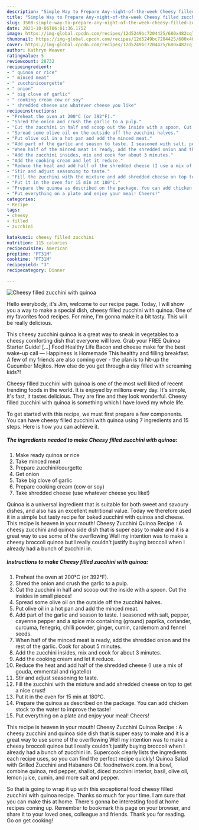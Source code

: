 ```yaml
---
description: "Simple Way to Prepare Any-night-of-the-week Cheesy filled zucchini with quinoa"
title: "Simple Way to Prepare Any-night-of-the-week Cheesy filled zucchini with quinoa"
slug: 3508-simple-way-to-prepare-any-night-of-the-week-cheesy-filled-zucchini-with-quinoa
date: 2021-10-06T06:01:36.175Z
image: https://img-global.cpcdn.com/recipes/12d5249bc7204425/680x482cq70/cheesy-filled-zucchini-with-quinoa-recipe-main-photo.jpg
thumbnail: https://img-global.cpcdn.com/recipes/12d5249bc7204425/680x482cq70/cheesy-filled-zucchini-with-quinoa-recipe-main-photo.jpg
cover: https://img-global.cpcdn.com/recipes/12d5249bc7204425/680x482cq70/cheesy-filled-zucchini-with-quinoa-recipe-main-photo.jpg
author: Kathryn Weaver
ratingvalue: 5
reviewcount: 28732
recipeingredient:
- " quinoa or rice"
- " minced meat"
- " zucchinicourgette"
- " onion"
- " big clove of garlic"
- " cooking cream cow or soy"
- " shredded cheese use whatever cheese you like"
recipeinstructions:
- "Preheat the oven at 200°C (or 392°F)."
- "Shred the onion and crush the garlic to a pulp."
- "Cut the zucchini in half and scoop out the inside with a spoon. Cut the insides in small pieces!"
- "Spread some olive oil on the outside off the zucchini halves."
- "Put olive oil in a hot pan and add the minced meat."
- "Add part of the garlic and season to taste. I seasoned with salt, pepper, cayenne pepper and a spice mix containing (ground) paprika, coriander, curcuma, fenegriq, chilli powder, ginger, cumin, cardemom and fennel seeds."
- "When half of the minced meat is ready, add the shredded onion and the rest of the garlic. Cook for about 5 minutes."
- "Add the zucchini insides, mix and cook for about 3 minutes."
- "Add the cooking cream and let it reduce."
- "Reduce the heat and add half of the shredded cheese (I use a mix of gouda, emmental and rigatello)"
- "Stir and adjust seasoning to taste."
- "Fill the zucchini with the mixture and add shredded cheese on top to get a nice crust!"
- "Put it in the oven for 15 min at 180°C."
- "Prepare the quinoa as described on the package. You can add chicken stock to the water to improve the taste!"
- "Put everything on a plate and enjoy your meal! Cheers!"
categories:
- Recipe
tags:
- cheesy
- filled
- zucchini

katakunci: cheesy filled zucchini 
nutrition: 115 calories
recipecuisine: American
preptime: "PT31M"
cooktime: "PT31M"
recipeyield: "3"
recipecategory: Dinner

---
```



![Cheesy filled zucchini with quinoa](https://img-global.cpcdn.com/recipes/12d5249bc7204425/680x482cq70/cheesy-filled-zucchini-with-quinoa-recipe-main-photo.jpg)

Hello everybody, it's Jim, welcome to our recipe page. Today, I will show you a way to make a special dish, cheesy filled zucchini with quinoa. One of my favorites food recipes. For mine, I'm gonna make it a bit tasty. This will be really delicious.

This cheesy zucchini quinoa is a great way to sneak in vegetables to a cheesy comforting dish that everyone will love. Grab your FREE Quinoa Starter Guide! […] Food Healthy Life Bacon and cheese make for the best wake-up call — Happiness Is Homemade This healthy and filling breakfast. A few of my friends are also coming over - the plan is to hit-up the Cucumber Mojitos. How else do you get through a day filled with screaming kids?!

Cheesy filled zucchini with quinoa is one of the most well liked of recent trending foods in the world. It is enjoyed by millions every day. It's simple, it's fast, it tastes delicious. They are fine and they look wonderful. Cheesy filled zucchini with quinoa is something which I have loved my whole life.


To get started with this recipe, we must first prepare a few components. You can have cheesy filled zucchini with quinoa using 7 ingredients and 15 steps. Here is how you can achieve it.

<!--inarticleads1-->

##### The ingredients needed to make Cheesy filled zucchini with quinoa:

1. Make ready  quinoa or rice
1. Take  minced meat
1. Prepare  zucchini/courgette
1. Get  onion
1. Take  big clove of garlic
1. Prepare  cooking cream (cow or soy)
1. Take  shredded cheese (use whatever cheese you like!)


Quinoa is a universal ingredient that is suitable for both sweet and savoury dishes, and also has an excellent nutritional value. Today we therefore used it in a simple but tasty recipe for baked zucchini with quinoa and cheese. This recipe is heaven in your mouth! Cheesy Zucchini Quinoa Recipe : A cheesy zucchini and quinoa side dish that is super easy to make and it is a great way to use some of the overflowing Well my intention was to make a cheesy broccoli quinoa but I really couldn&#39;t justify buying broccoli when I already had a bunch of zucchini in. 

<!--inarticleads2-->

##### Instructions to make Cheesy filled zucchini with quinoa:

1. Preheat the oven at 200°C (or 392°F).
1. Shred the onion and crush the garlic to a pulp.
1. Cut the zucchini in half and scoop out the inside with a spoon. Cut the insides in small pieces!
1. Spread some olive oil on the outside off the zucchini halves.
1. Put olive oil in a hot pan and add the minced meat.
1. Add part of the garlic and season to taste. I seasoned with salt, pepper, cayenne pepper and a spice mix containing (ground) paprika, coriander, curcuma, fenegriq, chilli powder, ginger, cumin, cardemom and fennel seeds.
1. When half of the minced meat is ready, add the shredded onion and the rest of the garlic. Cook for about 5 minutes.
1. Add the zucchini insides, mix and cook for about 3 minutes.
1. Add the cooking cream and let it reduce.
1. Reduce the heat and add half of the shredded cheese (I use a mix of gouda, emmental and rigatello)
1. Stir and adjust seasoning to taste.
1. Fill the zucchini with the mixture and add shredded cheese on top to get a nice crust!
1. Put it in the oven for 15 min at 180°C.
1. Prepare the quinoa as described on the package. You can add chicken stock to the water to improve the taste!
1. Put everything on a plate and enjoy your meal! Cheers!


This recipe is heaven in your mouth! Cheesy Zucchini Quinoa Recipe : A cheesy zucchini and quinoa side dish that is super easy to make and it is a great way to use some of the overflowing Well my intention was to make a cheesy broccoli quinoa but I really couldn&#39;t justify buying broccoli when I already had a bunch of zucchini in. Supercook clearly lists the ingredients each recipe uses, so you can find the perfect recipe quickly! Quinoa Salad with Grilled Zucchini and Habanero Oil. foodnetwork.com. In a bowl, combine quinoa, red pepper, shallot, diced zucchini interior, basil, olive oil, lemon juice, cumin, and more salt and pepper. 

So that is going to wrap it up with this exceptional food cheesy filled zucchini with quinoa recipe. Thanks so much for your time. I am sure that you can make this at home. There's gonna be interesting food at home recipes coming up. Remember to bookmark this page on your browser, and share it to your loved ones, colleague and friends. Thank you for reading. Go on get cooking!
